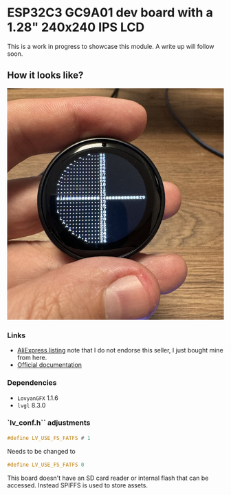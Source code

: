 # ESP32C3 GC9A01 dev board with a 1.28" 240x240 IPS LCD

This is a work in progress to showcase this module. A write up will follow soon.

## How it looks like?

![Picture of ESP32C3 module with a round 1.28 inch IPS display](https://github.com/artis101/esp32roundscreen/blob/main/screenshot.png?raw=true "Picture of ESP32C3 module with a round 1.28 inch IPS display")

### Links

- [AliExpress listing](https://www.aliexpress.com/item/1005006140751675.html) note that I do not endorse this seller, I just bought mine from here.
- [Official documentation](https://wiki.icbbuy.com/doku.php?id=developmentboard:esp32-c3-1.28-lcd)

### Dependencies

- `LovyanGFX` 1.1.6
- `lvgl` 8.3.0

### `lv_conf.h`` adjustments

```c
#define LV_USE_FS_FATFS # 1
```

Needs to be changed to

```c
#define LV_USE_FS_FATFS 0
```

This board doesn't have an SD card reader or internal flash that can be accessed. Instead SPIFFS is used to store assets.
